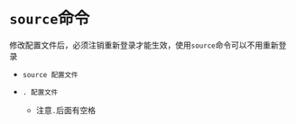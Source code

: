 # `source`命令

修改配置文件后，必须注销重新登录才能生效，使用`source`命令可以不用重新登录

- `source 配置文件`

- `. 配置文件`
  - 注意`.`后面有空格

